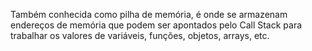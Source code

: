Também conhecida como pilha de memória, é onde se armazenam endereços de memória que podem ser apontados pelo Call Stack para trabalhar os valores de variáveis, funções, objetos, arrays, etc.
